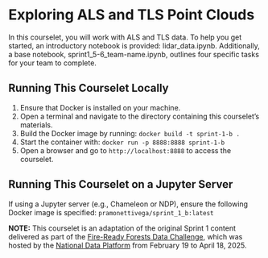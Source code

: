 # Exploring ALS and TLS Point Clouds

In this courselet, you will work with ALS and TLS data. To help you get started, an introductory notebook is provided: lidar_data.ipynb. Additionally, a base notebook, sprint1_5-6_team-name.ipynb, outlines four specific tasks for your team to complete.

## Running This Courselet Locally

1. Ensure that Docker is installed on your machine.
2. Open a terminal and navigate to the directory containing this courselet’s materials.
3. Build the Docker image by running: `docker build -t sprint-1-b .`
4. Start the container with: `docker run -p 8888:8888 sprint-1-b`
5. Open a browser and go to `http://localhost:8888` to access the courselet.

## Running This Courselet on a Jupyter Server

If using a Jupyter server (e.g., Chameleon or NDP), ensure the following Docker image is specified: `pramonettivega/sprint_1_b:latest`

**NOTE:** This courselet is an adaptation of the original Sprint 1 content delivered as part of the [Fire-Ready Forests Data Challenge](https://nationaldataplatform.org/educationhub/datachallenge/learner/1b1cbc30-8477-4cb9-b8a9-c0769999c7d1), which was hosted by the [National Data Platform](https://nationaldataplatform.org/) from February 19 to April 18, 2025. 
